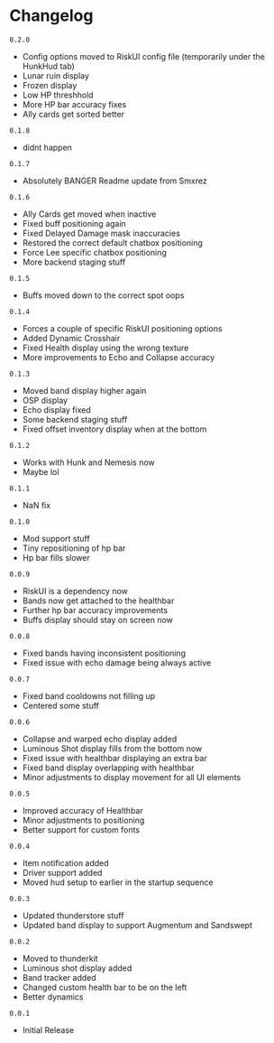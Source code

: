 # Changelog

`0.2.0`

- Config options moved to RiskUI config file (temporarily under the HunkHud tab)
- Lunar ruin display
- Frozen display
- Low HP threshhold
- More HP bar accuracy fixes
- Ally cards get sorted better

`0.1.8`

- didnt happen

`0.1.7`

- Absolutely BANGER Readme update from Smxrez

`0.1.6`

- Ally Cards get moved when inactive
- Fixed buff positioning again
- Fixed Delayed Damage mask inaccuracies
- Restored the correct default chatbox positioning
- Force Lee specific chatbox positioning
- More backend staging stuff

`0.1.5`

- Buffs moved down to the correct spot oops

`0.1.4`

- Forces a couple of specific RiskUI positioning options
- Added Dynamic Crosshair
- Fixed Health display using the wrong texture
- More improvements to Echo and Collapse accuracy

`0.1.3`

- Moved band display higher again
- OSP display
- Echo display fixed
- Some backend staging stuff
- Fixed offset inventory display when at the bottom

`0.1.2`

- Works with Hunk and Nemesis now
- Maybe lol

`0.1.1`

- NaN fix

`0.1.0`

- Mod support stuff
- Tiny repositioning of hp bar
- Hp bar fills slower

`0.0.9`

- RiskUI is a dependency now
- Bands now get attached to the healthbar
- Further hp bar accuracy improvements
- Buffs display should stay on screen now

`0.0.8`

- Fixed bands having inconsistent positioning
- Fixed issue with echo damage being always active

`0.0.7`

- Fixed band cooldowns not filling up
- Centered some stuff

`0.0.6`

- Collapse and warped echo display added
- Luminous Shot display fills from the bottom now
- Fixed issue with healthbar displaying an extra bar
- Fixed band display overlapping with healthbar
- Minor adjustments to display movement for all UI elements

`0.0.5`

- Improved accuracy of Healthbar
- Minor adjustments to positioning
- Better support for custom fonts

`0.0.4`

- Item notification added
- Driver support added
- Moved hud setup to earlier in the startup sequence

`0.0.3`

- Updated thunderstore stuff
- Updated band display to support Augmentum and Sandswept

`0.0.2`

- Moved to thunderkit
- Luminous shot display added
- Band tracker added
- Changed custom health bar to be on the left
- Better dynamics

`0.0.1`

- Initial Release
